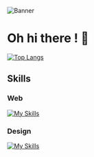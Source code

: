 ![Banner](https://github.com/starlingsg1/starlingsg1/blob/main/personal-banner3.png)
# Oh hi there ! 👋

[![Top Langs](https://github-readme-stats.vercel.app/api/top-langs/?username=starlingsg1&layout=compact)](https://github.com/starlingsg1)

## Skills

### Web
[![My Skills](https://skillicons.dev/icons?i=fastapi,php,html,css,js,laravel,react,tailwind)](https://skillicons.dev)

### Design
[![My Skills](https://skillicons.dev/icons?i=fastapi,figma,xd)](https://skillicons.dev)
